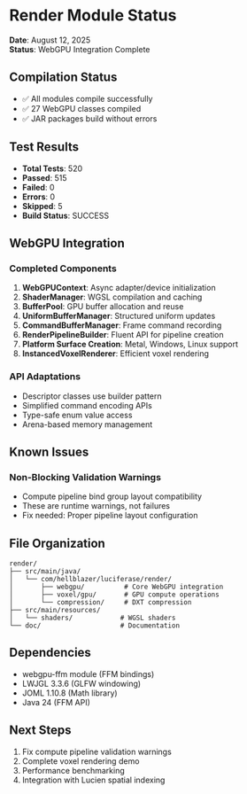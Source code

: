 # Render Module Status

**Date**: August 12, 2025  
**Status**: WebGPU Integration Complete

## Compilation Status
- ✅ All modules compile successfully
- ✅ 27 WebGPU classes compiled
- ✅ JAR packages build without errors

## Test Results
- **Total Tests**: 520
- **Passed**: 515
- **Failed**: 0
- **Errors**: 0  
- **Skipped**: 5
- **Build Status**: SUCCESS

## WebGPU Integration

### Completed Components
1. **WebGPUContext**: Async adapter/device initialization
2. **ShaderManager**: WGSL compilation and caching
3. **BufferPool**: GPU buffer allocation and reuse
4. **UniformBufferManager**: Structured uniform updates
5. **CommandBufferManager**: Frame command recording
6. **RenderPipelineBuilder**: Fluent API for pipeline creation
7. **Platform Surface Creation**: Metal, Windows, Linux support
8. **InstancedVoxelRenderer**: Efficient voxel rendering

### API Adaptations
- Descriptor classes use builder pattern
- Simplified command encoding APIs
- Type-safe enum value access
- Arena-based memory management

## Known Issues

### Non-Blocking Validation Warnings
- Compute pipeline bind group layout compatibility
- These are runtime warnings, not failures
- Fix needed: Proper pipeline layout configuration

## File Organization
```
render/
├── src/main/java/
│   └── com/hellblazer/luciferase/render/
│       ├── webgpu/          # Core WebGPU integration
│       ├── voxel/gpu/       # GPU compute operations
│       └── compression/     # DXT compression
├── src/main/resources/
│   └── shaders/            # WGSL shaders
└── doc/                    # Documentation
```

## Dependencies
- webgpu-ffm module (FFM bindings)
- LWJGL 3.3.6 (GLFW windowing)
- JOML 1.10.8 (Math library)
- Java 24 (FFM API)

## Next Steps
1. Fix compute pipeline validation warnings
2. Complete voxel rendering demo
3. Performance benchmarking
4. Integration with Lucien spatial indexing